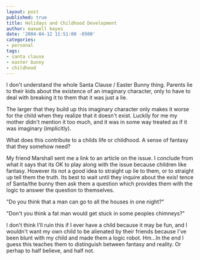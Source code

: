 ```yaml
---
layout: post
published: true
title: Holidays and Childhood Development
author: maxwell keyes
date: '2004-04-12 11:51:00 -0500'
categories:
- personal
tags:
- santa clause
- easter bunny
- childhood
---
```


I don't understand the whole Santa Clause / Easter Bunny thing. Parents lie to
their kids about the existence of an imaginary character, only to have to deal
with breaking it to them that it was just a lie.

The larger that they build up this imaginary character only makes it worse for
the child when they realize that it doesn't exist. Luckily for me my mother
didn't mention it too much, and it was in some way treated as if it was
imaginary (implicitly).

What does this contribute to a childs life or childhood. A sense of fantasy that
they somehow need?

My friend Marshall sent me a link to an article on the issue. I conclude from
what it says that its OK to play along with the issue because children like
fantasy. However its not a good idea to straight up lie to them, or to straight
up tell them the truth. Its best to wait until they inquire about the exis!
tence of Santa/the bunny then ask them a question which provides them with the
logic to answer the question to themselves.

"Do you think that a man can go to all the houses in one night?"

"Don't you think a fat man would get stuck in some peoples chimneys?"

I don't think I'll ruin this if I ever have a child because it may be fun, and I
wouldn't want my own child to be alienated by their friends because I've been
blunt with my child and made them a logic robot. Hm...In the end I guess this
teaches them to distinguish between fantasy and reality. Or perhap to half
believe, and half not.
